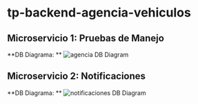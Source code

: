 # tp-backend-agencia-vehiculos
## Microservicio 1: Pruebas de Manejo
**DB Diagrama: **
![agencia DB Diagram](https://github.com/user-attachments/assets/62c2d0fb-06db-4410-917d-69041c9c9d51)


## Microservicio 2: Notificaciones
**DB Diagrama: **
![notificaciones DB Diagram](https://github.com/user-attachments/assets/d98b656d-9e19-4831-be4c-e8c18421bb61)
